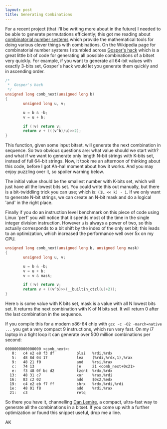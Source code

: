 ```yaml
---
layout: post
title: Generating Combinations
---
```


For a recent project (that I'll be writing more about in the future)
I needed to be able to generate permutations efficiently; this
got me reading about [combinatorial number systems](https://en.wikipedia.org/wiki/Combinatorial_number_system) which provide the mathematical tools
for doing various clever things with combinations.
On the Wikipedia page for combinatorial number systems I stumbled
across [Gosper's hack](https://en.wikipedia.org/wiki/Combinatorial_number_system#Applications)
which is a great little bit of code for generating all possible
combinations of a bitset very quickly. For example, if you want to generate
all 64-bit values with exactly 3-bits set, Gosper's hack
would let you generate them quickly and in ascending order.


```c
/* 
 *  Gosper's hack
 */
unsigned long comb_next(unsigned long b)
{
        unsigned long u, v;

        u = b & -b;
        v = u + b;

        if (!v) return v;
        return v + (((v^b)/u)>>2);
}
```

This function, given some input bitset, will generate the next
combination in sequence. So two obvious questions
are: what value should we start with? and what if we
want to generate only length N-bit strings with K-bits set,
instead of full 64-bit strings. Now, it took me an afternoon of thinking
about this code, before I got Ah-ha! moment about how it works.
And you may enjoy puzzling over it, so spoiler warning below.

The initial value should be the smallest number with K-bits set,
which will just have all the lowest bits set. You could write
this out manually, but there is a bit-twiddling trick you can use;
which is: `(1L << k) - 1`. If we only want to generate N-bit strings,
we can create an N-bit mask and do a logical 'and' in the right place.

Finally if you do an instruction level benchmark on this piece of
code using Linux 'perf' you will notice that it spends
most of the time in the single integer division instruction.
However `u` is always a power of two, so this actually
corresponds to a bit shift by the index of the only set bit;
this leads to an optimization, which increased the performance
well over 5x on my CPU.

```c
unsigned long comb_next(unsigned long b, unsigned long mask)
{
        unsigned long u, v;

        u = b & -b;
        v = u + b;
        v = v & mask;

        if (!v) return v;
        return v + ((v^b)>>(__builtin_ctzl(u)+2));
}
```

Here `b` is some value with K bits set, mask is a value with all
N lowest bits set. It returns the next combination with K of N bits set.
It will return 0 after the last combination in the sequence.

If you compile this for a modern x86-64 chip with `gcc -c -O2 -march=native ...`
you get a very compact 9 instructions, which run very fast.
On my i7 laptop in a tight loop it can generate over 500 million
combinations per second:

```
0000000000000000 <comb_next>:
   0:	c4 e2 e8 f3 df       	blsi   %rdi,%rdx
   5:	48 8d 04 17          	lea    (%rdi,%rdx,1),%rax
   9:	48 21 f0             	and    %rsi,%rax
   c:	74 13                	je     21 <comb_next+0x21>
   e:	f3 48 0f bc d2       	tzcnt  %rdx,%rdx
  13:	48 31 c7             	xor    %rax,%rdi
  16:	83 c2 02             	add    $0x2,%edx
  19:	c4 e2 eb f7 ff       	shrx   %rdx,%rdi,%rdi
  1e:	48 01 f8             	add    %rdi,%rax
  21:	c3                   	retq   
```

So there you have it, channelling [Dan Lemire](https://lemire.me/blog/),
a compact, ultra-fast way to generate all the combinations in a bitset.
If you come up with a further optimization or found this snippet
useful, drop me a line.

AK
